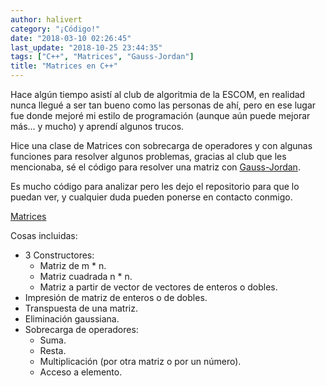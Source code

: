 ```yaml
---
author: halivert
category: "¡Código!"
date: "2018-03-10 02:26:45"
last_update: "2018-10-25 23:44:35"
tags: ["C++", "Matrices", "Gauss-Jordan"]
title: "Matrices en C++"
---
```


Hace algún tiempo asistí al club de algoritmia de la ESCOM, en realidad nunca
llegué a ser tan bueno como las personas de ahí, pero en ese lugar fue donde
mejoré mi estilo de programación (aunque aún puede mejorar más... y mucho) y
aprendí algunos trucos.

<!-- Seguir leyendo -->

Hice una clase de Matrices con sobrecarga de operadores y con algunas funciones
para resolver algunos problemas, gracias al club que les mencionaba, sé el
código para resolver una matriz con [Gauss-Jordan][1].

Es mucho código para analizar pero les dejo el repositorio para que lo puedan
ver, y cualquier duda pueden ponerse en contacto conmigo.

[Matrices][2]

Cosas incluidas:

- 3 Constructores:
  - Matriz de m \* n.
  - Matriz cuadrada n \* n.
  - Matriz a partir de vector de vectores de enteros o dobles.
- Impresión de matriz de enteros o de dobles.
- Transpuesta de una matriz.
- Eliminación gaussiana.
- Sobrecarga de operadores:
  - Suma.
  - Resta.
  - Multiplicación (por otra matriz o por un número).
  - Acceso a elemento.

[1]: https://es.wikipedia.org/wiki/Eliminación_de_Gauss-Jordan
[2]: https://github.com/halivert/hali-matrices

